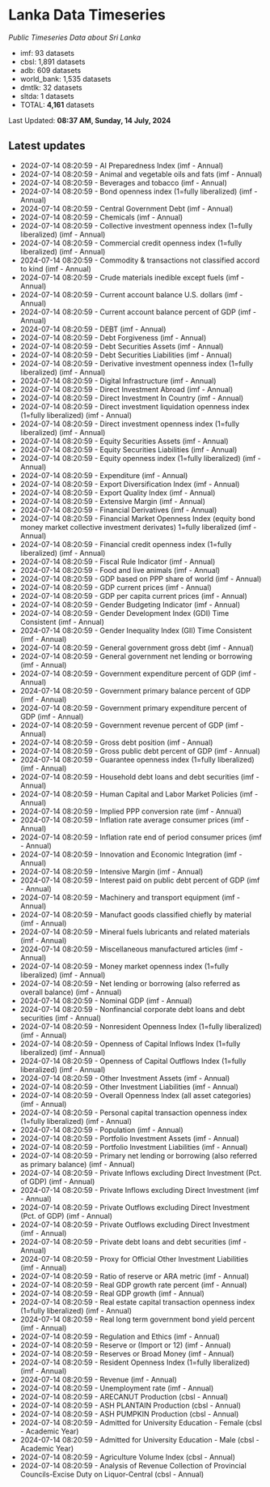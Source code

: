 # Lanka Data Timeseries
*Public Timeseries Data about Sri Lanka*

* imf: 93 datasets
* cbsl: 1,891 datasets
* adb: 609 datasets
* world_bank: 1,535 datasets
* dmtlk: 32 datasets
* sltda: 1 datasets
* TOTAL: **4,161** datasets

Last Updated: **08:37 AM, Sunday, 14 July, 2024**

## Latest updates

* 2024-07-14 08:20:59 - AI Preparedness Index (imf - Annual)
* 2024-07-14 08:20:59 - Animal and vegetable oils and fats (imf - Annual)
* 2024-07-14 08:20:59 - Beverages and tobacco (imf - Annual)
* 2024-07-14 08:20:59 - Bond openness index (1=fully liberalized) (imf - Annual)
* 2024-07-14 08:20:59 - Central Government Debt (imf - Annual)
* 2024-07-14 08:20:59 - Chemicals (imf - Annual)
* 2024-07-14 08:20:59 - Collective investment openness index (1=fully liberalized) (imf - Annual)
* 2024-07-14 08:20:59 - Commercial credit openness index (1=fully liberalized) (imf - Annual)
* 2024-07-14 08:20:59 - Commodity & transactions not classified accord to kind (imf - Annual)
* 2024-07-14 08:20:59 - Crude materials inedible except fuels (imf - Annual)
* 2024-07-14 08:20:59 - Current account balance U.S. dollars (imf - Annual)
* 2024-07-14 08:20:59 - Current account balance percent of GDP (imf - Annual)
* 2024-07-14 08:20:59 - DEBT (imf - Annual)
* 2024-07-14 08:20:59 - Debt Forgiveness (imf - Annual)
* 2024-07-14 08:20:59 - Debt Securities Assets (imf - Annual)
* 2024-07-14 08:20:59 - Debt Securities Liabilities (imf - Annual)
* 2024-07-14 08:20:59 - Derivative investment openness index (1=fully liberalized) (imf - Annual)
* 2024-07-14 08:20:59 - Digital Infrastructure (imf - Annual)
* 2024-07-14 08:20:59 - Direct Investment Abroad (imf - Annual)
* 2024-07-14 08:20:59 - Direct Investment In Country (imf - Annual)
* 2024-07-14 08:20:59 - Direct investment liquidation openness index (1=fully liberalized) (imf - Annual)
* 2024-07-14 08:20:59 - Direct investment openness index (1=fully liberalized) (imf - Annual)
* 2024-07-14 08:20:59 - Equity Securities Assets (imf - Annual)
* 2024-07-14 08:20:59 - Equity Securities Liabilities (imf - Annual)
* 2024-07-14 08:20:59 - Equity openness index (1=fully liberalized) (imf - Annual)
* 2024-07-14 08:20:59 - Expenditure (imf - Annual)
* 2024-07-14 08:20:59 - Export Diversification Index (imf - Annual)
* 2024-07-14 08:20:59 - Export Quality Index (imf - Annual)
* 2024-07-14 08:20:59 - Extensive Margin (imf - Annual)
* 2024-07-14 08:20:59 - Financial Derivatives (imf - Annual)
* 2024-07-14 08:20:59 - Financial Market Openness Index (equity bond money market collective investment derivates) 1=fully liberalized (imf - Annual)
* 2024-07-14 08:20:59 - Financial credit openness index (1=fully liberalized) (imf - Annual)
* 2024-07-14 08:20:59 - Fiscal Rule Indicator (imf - Annual)
* 2024-07-14 08:20:59 - Food and live animals (imf - Annual)
* 2024-07-14 08:20:59 - GDP based on PPP share of world (imf - Annual)
* 2024-07-14 08:20:59 - GDP current prices (imf - Annual)
* 2024-07-14 08:20:59 - GDP per capita current prices (imf - Annual)
* 2024-07-14 08:20:59 - Gender Budgeting Indicator (imf - Annual)
* 2024-07-14 08:20:59 - Gender Development Index (GDI) Time Consistent (imf - Annual)
* 2024-07-14 08:20:59 - Gender Inequality Index (GII) Time Consistent (imf - Annual)
* 2024-07-14 08:20:59 - General government gross debt (imf - Annual)
* 2024-07-14 08:20:59 - General government net lending or borrowing (imf - Annual)
* 2024-07-14 08:20:59 - Government expenditure percent of GDP (imf - Annual)
* 2024-07-14 08:20:59 - Government primary balance percent of GDP (imf - Annual)
* 2024-07-14 08:20:59 - Government primary expenditure percent of GDP (imf - Annual)
* 2024-07-14 08:20:59 - Government revenue percent of GDP (imf - Annual)
* 2024-07-14 08:20:59 - Gross debt position (imf - Annual)
* 2024-07-14 08:20:59 - Gross public debt percent of GDP (imf - Annual)
* 2024-07-14 08:20:59 - Guarantee openness index (1=fully liberalized) (imf - Annual)
* 2024-07-14 08:20:59 - Household debt loans and debt securities (imf - Annual)
* 2024-07-14 08:20:59 - Human Capital and Labor Market Policies (imf - Annual)
* 2024-07-14 08:20:59 - Implied PPP conversion rate (imf - Annual)
* 2024-07-14 08:20:59 - Inflation rate average consumer prices (imf - Annual)
* 2024-07-14 08:20:59 - Inflation rate end of period consumer prices (imf - Annual)
* 2024-07-14 08:20:59 - Innovation and Economic Integration (imf - Annual)
* 2024-07-14 08:20:59 - Intensive Margin (imf - Annual)
* 2024-07-14 08:20:59 - Interest paid on public debt percent of GDP (imf - Annual)
* 2024-07-14 08:20:59 - Machinery and transport equipment (imf - Annual)
* 2024-07-14 08:20:59 - Manufact goods classified chiefly by material (imf - Annual)
* 2024-07-14 08:20:59 - Mineral fuels lubricants and related materials (imf - Annual)
* 2024-07-14 08:20:59 - Miscellaneous manufactured articles (imf - Annual)
* 2024-07-14 08:20:59 - Money market openness index (1=fully liberalized) (imf - Annual)
* 2024-07-14 08:20:59 - Net lending or borrowing (also referred as overall balance) (imf - Annual)
* 2024-07-14 08:20:59 - Nominal GDP (imf - Annual)
* 2024-07-14 08:20:59 - Nonfinancial corporate debt loans and debt securities (imf - Annual)
* 2024-07-14 08:20:59 - Nonresident Openness Index (1=fully liberalized) (imf - Annual)
* 2024-07-14 08:20:59 - Openness of Capital Inflows Index (1=fully liberalized) (imf - Annual)
* 2024-07-14 08:20:59 - Openness of Capital Outflows Index (1=fully liberalized) (imf - Annual)
* 2024-07-14 08:20:59 - Other Investment Assets (imf - Annual)
* 2024-07-14 08:20:59 - Other Investment Liabilities (imf - Annual)
* 2024-07-14 08:20:59 - Overall Openness Index (all asset categories) (imf - Annual)
* 2024-07-14 08:20:59 - Personal capital transaction openness index (1=fully liberalized) (imf - Annual)
* 2024-07-14 08:20:59 - Population (imf - Annual)
* 2024-07-14 08:20:59 - Portfolio Investment Assets (imf - Annual)
* 2024-07-14 08:20:59 - Portfolio Investment Liabilities (imf - Annual)
* 2024-07-14 08:20:59 - Primary net lending or borrowing (also referred as primary balance) (imf - Annual)
* 2024-07-14 08:20:59 - Private Inflows excluding Direct Investment (Pct. of GDP) (imf - Annual)
* 2024-07-14 08:20:59 - Private Inflows excluding Direct Investment (imf - Annual)
* 2024-07-14 08:20:59 - Private Outflows excluding Direct Investment (Pct. of GDP) (imf - Annual)
* 2024-07-14 08:20:59 - Private Outflows excluding Direct Investment (imf - Annual)
* 2024-07-14 08:20:59 - Private debt loans and debt securities (imf - Annual)
* 2024-07-14 08:20:59 - Proxy for Official Other Investment Liabilities (imf - Annual)
* 2024-07-14 08:20:59 - Ratio of reserve or ARA metric (imf - Annual)
* 2024-07-14 08:20:59 - Real GDP growth rate percent (imf - Annual)
* 2024-07-14 08:20:59 - Real GDP growth (imf - Annual)
* 2024-07-14 08:20:59 - Real estate capital transaction openness index (1=fully liberalized) (imf - Annual)
* 2024-07-14 08:20:59 - Real long term government bond yield percent (imf - Annual)
* 2024-07-14 08:20:59 - Regulation and Ethics (imf - Annual)
* 2024-07-14 08:20:59 - Reserve or (Import or 12) (imf - Annual)
* 2024-07-14 08:20:59 - Reserves or Broad Money (imf - Annual)
* 2024-07-14 08:20:59 - Resident Openness Index (1=fully liberalized) (imf - Annual)
* 2024-07-14 08:20:59 - Revenue (imf - Annual)
* 2024-07-14 08:20:59 - Unemployment rate (imf - Annual)
* 2024-07-14 08:20:59 - ARECANUT Production (cbsl - Annual)
* 2024-07-14 08:20:59 - ASH PLANTAIN Production (cbsl - Annual)
* 2024-07-14 08:20:59 - ASH PUMPKIN Production (cbsl - Annual)
* 2024-07-14 08:20:59 - Admitted for University Education - Female (cbsl - Academic Year)
* 2024-07-14 08:20:59 - Admitted for University Education - Male (cbsl - Academic Year)
* 2024-07-14 08:20:59 - Agriculture Volume Index (cbsl - Annual)
* 2024-07-14 08:20:59 - Analysis of Revenue Collection of Provincial Councils-Excise Duty on Liquor-Central (cbsl - Annual)